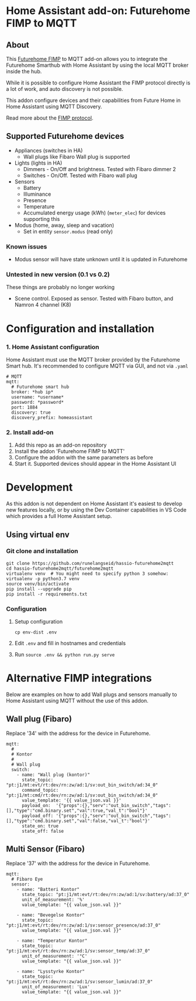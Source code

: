 # Home Assistant add-on: Futurehome FIMP to MQTT

## About

This [Futurehome FIMP](https://github.com/futurehomeno/fimp-api) to MQTT add-on allows you to integrate the Futurehome
Smarthub with Home Assistant by using the local MQTT broker inside the hub.

While it is possible to configure Home Assistant the FIMP protocol
directly is a lot of work, and auto discovery is not possible.

This addon configure devices and their capabilities from Future Home in Home Assistant using MQTT Discovery.

Read more about the [FIMP protocol](https://github.com/futurehomeno/fimp-api).


## Supported Futurehome devices

* Appliances (switches in HA)
  * Wall plugs like Fibaro Wall plug is supported
* Lights (lights in HA)
  * Dimmers - On/Off and brightness. Tested with Fibaro dimmer 2
  * Switches - On/Off. Tested with Fibaro wall plug
* Sensors
  * Battery
  * Illuminance
  * Presence
  * Temperature
  * Accumulated energy usage (kWh) (`meter_elec`) for devices supporting this
* Modus (home, away, sleep and vacation)
  * Set in entity `sensor.modus` (read only)


### Known issues

* Modus sensor will have state unknown until it is updated in Futurehome


### Untested in new version (0.1 vs 0.2)

These things are probably no longer working

* Scene control. Exposed as sensor. Tested with Fibaro button, and Namron 4 channel (K8)

# Configuration and installation

### 1. Home Assistant configuration

Home Assistant must use the MQTT broker provided by the Futurehome Smart hub.
It's recommended to configure MQTT via GUI, and not via `.yaml`

```
# MQTT
mqtt:
  # Futurehome smart hub
  broker: *hub ip*
  username: *username*
  password: *password*
  port: 1884
  discovery: true
  discovery_prefix: homeassistant
```

### 2. Install add-on

1) Add this repo as an add-on repository
2) Install the addon 'Futurehome FIMP to MQTT'
3) Configure the addon with the same parameters as before
4) Start it. Supported devices should appear in the Home Assistant UI


# Development

As this addon is not dependent on Home Assistant it's easiest to develop
new features locally, or by using the Dev Container capabilities in VS Code
which provides a full Home Assistant setup.

## Using virtual env

### Git clone and installation
```
git clone https://github.com/runelangseid/hassio-futurehome2mqtt
cd hassio-futurehome2mqtt/futurehome2mqtt
virtualenv venv  # You might need to specify python 3 somehow: virtualenv -p python3.7 venv
source venv/bin/activate
pip install --upgrade pip
pip install -r requirements.txt
```

### Configuration

1. Setup configuration
    ```
    cp env-dist .env
    ```
2. Edit `.env` and fill in hostnames and credentials

3. Run `source .env && python run.py serve`


# Alternative FIMP integrations

Below are examples on how to add Wall plugs and sensors manually to Home Assistant
using MQTT without the use of this addon.

## Wall plug (Fibaro)

Replace '34' with the address for the device in Futurehome.

```
mqtt:
  #
  # Kontor
  #
  # Wall plug
  switch: 
    - name: "Wall plug (kontor)"
      state_topic:   "pt:j1/mt:evt/rt:dev/rn:zw/ad:1/sv:out_bin_switch/ad:34_0"
      command_topic: "pt:j1/mt:cmd/rt:dev/rn:zw/ad:1/sv:out_bin_switch/ad:34_0"
      value_template: '{{ value_json.val }}'
      payload_on:  '{"props":{},"serv":"out_bin_switch","tags":[],"type":"cmd.binary.set","val":true,"val_t":"bool"}'
      payload_off: '{"props":{},"serv":"out_bin_switch","tags":[],"type":"cmd.binary.set","val":false,"val_t":"bool"}'
      state_on: true
      state_off: false
```

## Multi Sensor (Fibaro)

Replace '37' with the address for the device in Futurehome.

```
mqtt:
  # Fibaro Eye
  sensor:
    - name: "Batteri Kontor"
      state_topic: "pt:j1/mt:evt/rt:dev/rn:zw/ad:1/sv:battery/ad:37_0"
      unit_of_measurement: '%'
      value_template: "{{ value_json.val }}"
  
    - name: "Bevegelse Kontor"
      state_topic: "pt:j1/mt:evt/rt:dev/rn:zw/ad:1/sv:sensor_presence/ad:37_0"
      value_template: "{{ value_json.val }}"
  
    - name: "Temperatur Kontor"
      state_topic: "pt:j1/mt:evt/rt:dev/rn:zw/ad:1/sv:sensor_temp/ad:37_0"
      unit_of_measurement: '°C'
      value_template: "{{ value_json.val }}"
  
    - name: "Lysstyrke Kontor"
      state_topic: "pt:j1/mt:evt/rt:dev/rn:zw/ad:1/sv:sensor_lumin/ad:37_0"
      unit_of_measurement: 'Lux'
      value_template: "{{ value_json.val }}"
```
